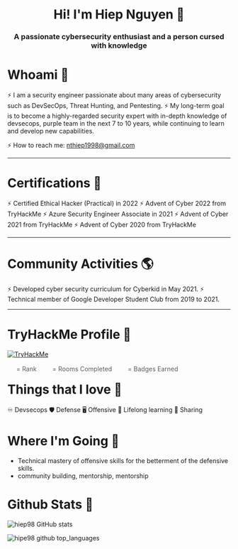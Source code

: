 <div align=center> 
  <h1> Hi! I'm Hiep Nguyen 👋 </h1> 

<!-- [![pmat](https://img.shields.io/badge/PMAT-Available%20Now!-purple?style=for-the-badge)](https://academy.tcm-sec.com/p/practical-malware-analysis-triage)
[![Website](https://img.shields.io/website?label=HuskyHacks.dev&style=for-the-badge&url=https%3A%2F%2Fhuskyhacks.dev)](https://huskyhacks.dev/)
[![Cosmo](https://img.shields.io/static/v1?label=COSMO&message=SLEEPING&color=008080&style=for-the-badge)](https://github.com/HuskyHacks/PMAT-labs/blob/main/cosmo.jpeg)
[![Notes](https://img.shields.io/website?label=notes.huskyHacks.dev&style=for-the-badge&url=https%3A%2F%2Fnotes.huskyhacks.dev)](https://notes.huskyhacks.dev/) -->
<h3 align="center">A passionate cybersecurity enthusiast and a person cursed with knowledge</h3>
</div>

# Whoami 🥷
 ⚡ I am a security engineer passionate about many areas of cybersecurity such as DevSecOps, Threat Hunting, and Pentesting.
 ⚡ My long-term goal is to become a highly-regarded security expert with in-depth knowledge of devsecops, purple team in the next 7 to 10 years, while continuing to learn and develop new capabilities.
<!-- - ⚡ I’m currently learning **Offensive Security for OSEP** and preparing for **CRTE**
- ⚡ I'm currently publishing blogs about Active Directory Attacking and Defending on my blog
- ⚡ I regularly write articles about Cybersecurity, Red Teaming, and CTF writeup's on [https:/0xStarlight.github.io/](https://0xStarlight.github.io/)
 -->
 ⚡ How to reach me: nthiep1998@gmail.com

---

# Certifications 📜
 ⚡ Certified Ethical Hacker (Practical) in 2022
 ⚡ Advent of Cyber 2022 from TryHackMe
 ⚡ Azure Security Engineer Associate in 2021
 ⚡ Advent of Cyber 2021 from TryHackMe
 ⚡ Advent of Cyber 2020 from TryHackMe


---

# Community Activities 🌎
 ⚡ Developed cyber security curriculum for Cyberkid in May 2021.
 ⚡ Technical member of Google Developer Student Club from 2019 to 2021.


---

<!-- # Achievements
- ⚡ Achieved HackTheBox HallOfFame top 50 and top 2 in India (2022)
- ⚡ Achieved the rank of 13 at DEADFACE 2022 CTF competition with Activate Windows
- ⚡ Achieved the rank of 32 at Synack 2022 CTF competition with Activate Windows
- ⚡ Achieved the rank of 4 at Standoff365 2022 CTF competition with Activate Windows
- ⚡ Achieved the rank of 43/7024 teams at HackTheBox Cyber Apocalypse 2022 CTF competition
- ⚡ Achieved the rank of 4579 at Google's 2022 Hashcode competition
- ⚡ Achieved the rank of 82/648 teams at DEF CON 29 Red Team 2021 CTF competition
- ⚡ Achieved the rank of 300/4740 teams at HackTheBox Cyber Apocalypse 2021 CTF competition 
- ⚡ Achieved the rank of 1020/6491 players at NahamCon 2021 CTF competition

---
 -->
# TryHackMe Profile 🚩

<a href="https://tryhackme.com/p/daichizan"><img src="https://tryhackme-badges.s3.amazonaws.com/daichizan.png" alt="TryHackMe"></a>

<!-- <div style="float:left; width: 100%; opacity: 0.7;">
<img style="height: 16px" src="https://assets.tryhackme.com/img/badges/trophy.png"> <span class="mr-1">= Rank </span>
<img style="height: 16px" src="https://assets.tryhackme.com/img/badges/door.png"> <span class="mr-1">= Rooms Completed </span>
<img style="height: 16px" src="https://assets.tryhackme.com/img/badges/target.png"> <span class="mr-1">= Badges Earned </span>
</div> -->

<div style="float:left; width: 100%; opacity: 0.7;">
<img style="height: 16px" src="https://assets.tryhackme.com/img/badges/trophy.png"> <span class="mr-1">= Rank </span>
&nbsp;&nbsp;
<img style="height: 16px" src="https://assets.tryhackme.com/img/badges/door.png"> <span class="mr-1">= Rooms Completed </span>
&nbsp;&nbsp;
<img style="height: 16px" src="https://assets.tryhackme.com/img/badges/target.png"> <span class="mr-1">= Badges Earned </span>
</div>

---

# Things that I love 💞
 ♾️ Devsecops
 🛡️ Defense
 🖥️ Offensive
 📒 Lifelong learning
 📕 Sharing

<!-- # Where I've Been
- ⚔️ USMC (Intel, IT Admin)
- 🧪 MIT Lincoln Laboratory (Lead Cybersecurity Analyst, Space Systems and Technology Research Division 🛰️)
- 🏧 [REDACTED] Big Bank 💰 | 🔴 Red Team Operator & Exploit Developer 
- 🌐 SimSpace | Principal Security Researcher & Staff Red Team Engineer
- 🏫 Co-founder @ [The Taggart Institue](https://taggartinstitute.org/)
- 🏫 Northeastern University | 🅝🅔🅤 
- 🎓 Rochester Institute of Technology | 🆁🅸🆃 -->


# Where I'm Going 🧭
<!-- - Affordable, accessible cybersecurity training content for everyone. -->
- Technical mastery of offensive skills for the betterment of the defensive skills.
- community building, mentorship, mentorship




<!-- # My Projects 🚧
- 🏃 [O-Course](https://github.com/HuskyHacks/O-Course)
- 👥[ShadowSteal](https://github.com/HuskyHacks/ShadowSteal)
- 🪐[Blue-Jupyter](https://github.com/HuskyHacks/blue-jupyter)
- 🐞 [PMAT](https://academy.tcm-sec.com/p/practical-malware-analysis-triage)
- 🐛 [MalAPIReader](https://github.com/HuskyHacks/MalAPIReader)
- 🦠 Malware Delivery via Notion - [LOTS Project: Notion.so](https://lots-project.com/site/2a2e6e6f74696f6e2e73697465) | [Original Tweet](https://twitter.com/HuskyHacksMK/status/1483239358329151491)
- 🎯 [OffensiveNotion](https://github.com/mttaggart/OffensiveNotion) | 🦚 [OffensiveNotion Tweet](https://twitter.com/HuskyHacksMK/status/1498025202151608322)
- 🦀 Experimentation in Rust's Offensive Applications >  [Rusty Token Manipulation](https://github.com/HuskyHacks/RustyTokenManipulation) | [Rusty Process Injectors](https://github.com/HuskyHacks/RustyProcessInjectors) | PRs submitted to [OffensiveRust](https://github.com/trickster0/OffensiveRust)
- 👑 MSFVenom Nim shellcode generation support | [Merged PR](https://github.com/rapid7/metasploit-framework/pull/16973)

<!-- # Talks 🎤
- [VetSecCon 2020 - Husky vs WannaCry: A Crash Course in Malware RE, Oct 2022](https://youtu.be/u_dNBYViuGs)
- [VetSecCon 2020 - Knowing The Way Broadly: The Craftsperson Mindset, Oct 2022](https://youtu.be/uXObkeSAsBQ)
- [DEF CON 615 - The Crown: Exploratory Analysis of Nim Malware, Jan 25th 2022](https://youtu.be/mCWzEh8gJuk) | [Github Repo for the talk](https://github.com/HuskyHacks/the-crown-defcon615)

# CVEs 🐛
- [CVE-2021-38699](https://github.com/HuskyHacks/CVE-2021-38699-Reflected-XSS) -->


# Github Stats 🚀

![hiep98 GitHub stats](https://github-readme-stats.vercel.app//api?username=hiep98&theme=dracula&show_icons=true)

![hipe98 github top_languages](https://github-readme-stats.vercel.app//api/top-langs?username=hiep98&show_icons=true&locale=en&layout=compact&theme=tokyonight)

<!-- # Connect with me:

# Connect with me
<img alt="Twitter Follow" src="https://img.shields.io/twitter/follow/Bhaskarpal__?color=blue&label=follow%20%40Bhaskarpal__&logo=twitter&style=for-the-badge">

[<img align="left" width="45px" src="https://raw.githubusercontent.com/iconic/open-iconic/master/svg/globe.svg" />][website]
[<img align="left" width="45px" src="https://cdn.jsdelivr.net/npm/simple-icons@v3/icons/twitter.svg" />][twitter]

<br />
<br />


---
 -->




<!-- 
 #📕 Blog Posts

<!-- BLOG-POST-LIST:START -->
<!-- - 📡 [Red Team Infrastructure Done Right](https://notes.huskyhacks.dev/blog/red-team-infrastructure-done-right)
- 🎯 [We Put A C2 In Your Notetaking App: OffensiveNotion](https://medium.com/@huskyhacks.mk/we-put-a-c2-in-your-notetaking-app-offensivenotion-3e933bace332)
- 👑 [Nim on the Attack: Process Injection Using Nim and the Windows API](https://huskyhacks.dev/2021/07/17/nim-exploit-dev/)
- 🔴 [Zero-Point Security Red Team Ops 2021 Update](https://huskyhacks.dev/2021/08/04/rto-2021/)
- 💉 [DLL Hijacking & DLL Proxying An SNES Emulator](https://huskyhacks.dev/2021/08/29/dll-hijacking-dll-proxying-an-snes-emulator/)
- 🦠 [Husky vs. WannaCry: A Crash Course in Malware Reverse-Engineering](https://huskyhacks.dev/2020/08/15/husky-vs-wannacry/) -->


<!-- ➡️ [More blog posts...](https://huskyhacks.dev/blog-feed/)

[website]: https://huskyhacks.dev
[twitter]: https://twitter.com/HuskyHacksMK
[pmat]:https://academy.tcm-sec.com -->

<!-- ---  -->

<!-- 
# Acknowledgements
- I built my home page off of the incredible template created by codeSTACKr. Check out the tutorial on how to make a sweet GitHub homepage [here](https://www.youtube.com/watch?v=ECuqb5Tv9qI&ab_channel=codeSTACKr). And check out his profile page [here](https://github.com/codeSTACKr). -->


